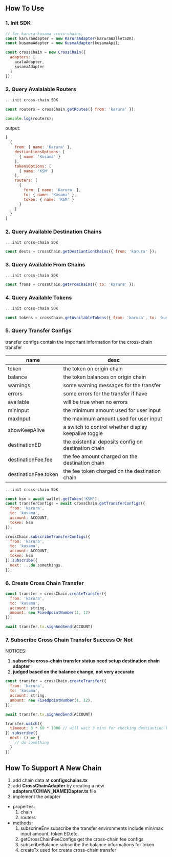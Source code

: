 ## How To Use

### 1. Init SDK
```javascript
// for karura-kusama cross-chains,
const karuraAdapter = new KaruraAdapter(karuraWalletSDK);
const kusamaAdapter = new KusmaAdapter(kusamaApi);

const crossChain = new CrossChain({
  adapters: [
    acalaAdapter,
    kusamaAdapter
  ]
});
```

### 2. Query Avaialable Routers
```javascript
...init cross-chain SDK

const routers = crossChain.getRoutes({ from: 'karura' });

console.log(routers);
```

output:
```javascript
[
  {
    from: { name: 'Karura' },
    destiantionsOptions: [
      { name: 'Kusama' }
    ],
    tokensOptions: [
      { name: 'KSM' }
    ],
    routers: [
      {
        form: { name: 'Karura' },
        to: { name: 'Kusama' },
        token: { name: 'KSM' }
      }
    ]
  }
]
```

### 2. Query Available Destination Chains
```javascript
...init cross-chain SDK

const dests = crossChain.getDestiantionChains({ from: 'karura' });
```

### 3. Query Available From Chains
```javascript
...init cross-chain SDK

const froms = crossChain.getFromChains({ to: 'karura' });
```

### 4. Query Available Tokens
```javascript
...init cross-chain SDK

const tokens = crossChain.getAvailableTokens({ from: 'karura', to: 'kusama' });
```

### 5. Query Transfer Configs   
transfer configs contain the important information for the cross-chain transfer

| name | desc |  
| -- | -- |  
| token | the token on origin chain |
| balance | the token balances on origin chain |
| warnings | some warning messages for the transfer | 
| errors | some errors for the transfer if have |  
| available | will be true when no errors |
| minInput | the minimum amount used for user input |  
| maxInput | the maximum amount used for user input |  
| showKeepAlive | a switch to control whether display keepalive toggle |  
| destinationED | the existential deposits config on destination chain |  
| destinationFee.fee | the fee amount charged on the destination chain |  
| destinationFee.token | the fee token charged on the destination chain |  

```javascript
...init cross-chain SDK

const ksm = await wallet.getToken('KSM');
const transferConfigs = await crossChain.getTransferConfigs({
  from: 'karura',
  to: 'kusama',
  account: ACCOUNT,
  token: ksm
});

crossChain.subscribeTransferConfigs({
  from: 'karura',
  to: 'kusama',
  account: ACCOUNT,
  token: ksm
}).subscribe({
  next: ...do somethings.
});
```

### 6. Create Cross Chain Transfer
```javascript
const transfer = crossChain.createTransfer({
  from: 'karura',
  to: 'kusama',
  account: string,
  amount: new FixedpointNumber(1, 12)
});

await transfer.tx.signAndSend(ACCOUNT)
```

### 7. Subscribe Cross Chain Transfer Success Or Not  
NOTICES:
1. **subscribe cross-chain transfer status need setup destination chain adapter**
2. **judged based on the balance change, not very accurate**

```javascript
const transfer = crossChain.createTransfer({
  from: 'karura',
  to: 'kusama',
  account: string,
  amount: new FixedpointNumber(1, 12),
});

await transfer.tx.signAndSend(ACCOUNT)

transfer.watch({
  timeout: 3 * 60 * 1000 // will wait 3 mins for checking destiantion balance change
}).subscribe({
  next: () => {
    // do something
  }
})
```

## How To Support A New Chain
1. add chain data at **configschains.tx**
2. add **CrossChainAdapter** by creating a new **adapters/[CHIAN_NAME]Dapter.ts** file 
3. implement the adapter
  - propertes:
    1. chain
    2. routers
  - methods:
    1. subscrineEnv
    subscribe the transfer environments include min/max input amount, token ED.etc.
    2. getCrossChainFeeConfigs
    get the cross-chain fee configs
    3. subscribeBalance
    subscribe the balance informations for token
    4. createTx
    used for create cross-chain transfer
